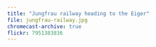 ```yaml
---
title: "Jungfrau railway heading to the Eiger"
file: jungfrau-railway.jpg
chromecast-archive: true
flickr: 7951383836
---
```

